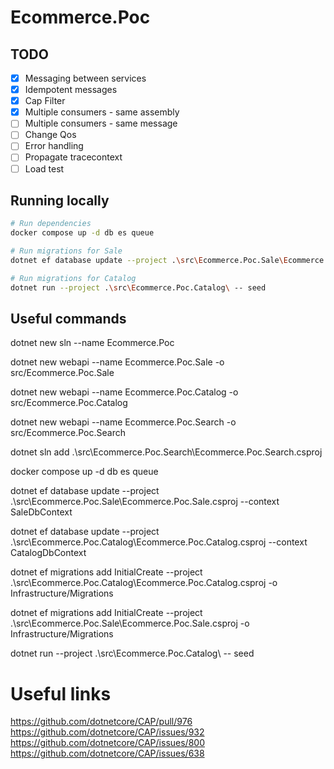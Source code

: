 # Ecommerce.Poc

## TODO

- [x] Messaging between services
- [x] Idempotent messages
- [x] Cap Filter
- [x] Multiple consumers - same assembly
- [ ] Multiple consumers - same message
- [ ] Change Qos
- [ ] Error handling
- [ ] Propagate tracecontext
- [ ] Load test

## Running locally

```bash
# Run dependencies
docker compose up -d db es queue

# Run migrations for Sale
dotnet ef database update --project .\src\Ecommerce.Poc.Sale\Ecommerce.Poc.Sale.csproj --context SaleDbContext

# Run migrations for Catalog
dotnet run --project .\src\Ecommerce.Poc.Catalog\ -- seed
```


## Useful commands
dotnet new sln --name Ecommerce.Poc 

dotnet new webapi --name Ecommerce.Poc.Sale -o src/Ecommerce.Poc.Sale

dotnet new webapi --name Ecommerce.Poc.Catalog -o src/Ecommerce.Poc.Catalog

dotnet new webapi --name Ecommerce.Poc.Search -o src/Ecommerce.Poc.Search

dotnet sln add .\src\Ecommerce.Poc.Search\Ecommerce.Poc.Search.csproj

docker compose up -d db es queue

dotnet ef database update --project .\src\Ecommerce.Poc.Sale\Ecommerce.Poc.Sale.csproj --context SaleDbContext

dotnet ef database update --project .\src\Ecommerce.Poc.Catalog\Ecommerce.Poc.Catalog.csproj --context CatalogDbContext

dotnet ef migrations add InitialCreate --project .\src\Ecommerce.Poc.Catalog\Ecommerce.Poc.Catalog.csproj -o Infrastructure/Migrations

dotnet ef migrations add InitialCreate --project .\src\Ecommerce.Poc.Sale\Ecommerce.Poc.Sale.csproj -o Infrastructure/Migrations

dotnet run --project .\src\Ecommerce.Poc.Catalog\ -- seed

# Useful links

https://github.com/dotnetcore/CAP/pull/976
https://github.com/dotnetcore/CAP/issues/932
https://github.com/dotnetcore/CAP/issues/800
https://github.com/dotnetcore/CAP/issues/638